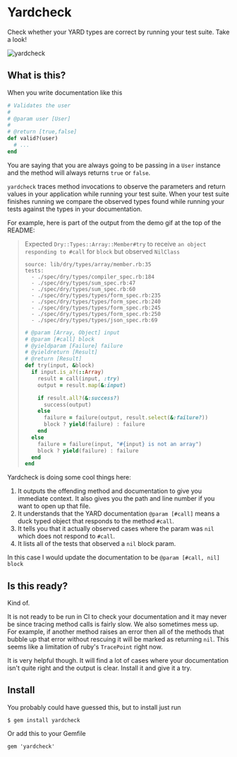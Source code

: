 # Yardcheck

Check whether your YARD types are correct by running your test suite. Take a look!

![yardcheck](https://cloud.githubusercontent.com/assets/2085622/24262402/211ecfbe-0fb7-11e7-86f7-1b287298339f.gif)

## What is this?

When you write documentation like this

```ruby
# Validates the user
#
# @param user [User]
#
# @return [true,false]
def valid?(user)
  # ...
end
```

You are saying that you are always going to be passing in a `User` instance and the method will always returns `true` or `false`.

`yardcheck` traces method invocations to observe the parameters and return values in your application while running your test suite. When your test suite finishes running we compare the observed types found while running your tests against the types in your documentation.

For example, here is part of the output from the demo gif at the top of the README:

> Expected `Dry::Types::Array::Member#try` to receive `an object responding to #call` for `block` but observed `NilClass`
>
> ```
> source: lib/dry/types/array/member.rb:35
> tests:
>   - ./spec/dry/types/compiler_spec.rb:184
>   - ./spec/dry/types/sum_spec.rb:47
>   - ./spec/dry/types/sum_spec.rb:60
>   - ./spec/dry/types/types/form_spec.rb:235
>   - ./spec/dry/types/types/form_spec.rb:240
>   - ./spec/dry/types/types/form_spec.rb:245
>   - ./spec/dry/types/types/form_spec.rb:250
>   - ./spec/dry/types/types/json_spec.rb:69
> ```
>
>
> ```ruby
> # @param [Array, Object] input
> # @param [#call] block
> # @yieldparam [Failure] failure
> # @yieldreturn [Result]
> # @return [Result]
> def try(input, &block)
>   if input.is_a?(::Array)
>     result = call(input, :try)
>     output = result.map(&:input)
>
>     if result.all?(&:success?)
>       success(output)
>     else
>       failure = failure(output, result.select(&:failure?))
>       block ? yield(failure) : failure
>     end
>   else
>     failure = failure(input, "#{input} is not an array")
>     block ? yield(failure) : failure
>   end
> end
> ```

Yardcheck is doing some cool things here:

1. It outputs the offending method and documentation to give you immediate context. It also gives you the path and line number if you want to open up that file.
2. It understands that the YARD documentation `@param [#call]` means a duck typed object that responds to the method `#call`.
3. It tells you that it actually observed cases where the param was `nil` which does not respond to `#call`.
4. It lists all of the tests that observed a `nil` block param.

In this case I would update the documentation to be `@param [#call, nil] block`

## Is this ready?

Kind of.

It is not ready to be run in CI to check your documentation and it may never be since tracing method calls is fairly slow. We also sometimes mess up. For example, if another method raises an error then all of the methods that bubble up that error without rescuing it will be marked as returning `nil`. This seems like a limitation of ruby's `TracePoint` right now.

It is very helpful though. It will find a lot of cases where your documentation isn't quite right and the output is clear. Install it and give it a try.

## Install

You probably could have guessed this, but to install just run

```
$ gem install yardcheck
```

Or add this to your Gemfile

```
gem 'yardcheck'
```

